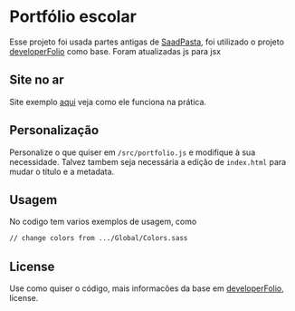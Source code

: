 # Portfólio escolar
Esse projeto foi usada partes antigas de [SaadPasta](https://github.com/saadpasta), foi utilizado o projeto [developerFolio](https://github.com/saadpasta/developerFolio) como base. 
Foram atualizadas js para jsx

## Site no ar

Site exemplo [aqui](https://ustav.vercel.app/) veja como ele funciona na prática.

## Personalização
Personalize o que quiser em `/src/portfolio.js` e modifique à sua necessidade. Talvez tambem seja necessária a edição de `index.html` para mudar o título e a metadata.

## Usagem
No codigo tem varios exemplos de usagem, como
```bash
// change colors from .../Global/Colors.sass 
```

## License
Use como quiser o código, mais informacões da base em [developerFolio](https://github.com/saadpasta/developerFolio), license.